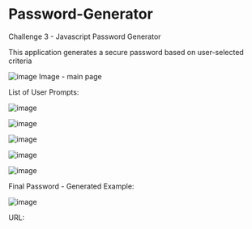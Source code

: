 # Password-Generator
Challenge 3 - Javascript Password Generator

This application generates a secure password based on user-selected criteria

![image](https://user-images.githubusercontent.com/99284604/158046493-7a633443-e798-4014-bbd9-e4de41980e3f.png)
Image - main page

List of User Prompts: 

![image](https://user-images.githubusercontent.com/99284604/158046518-fa877e41-8143-4caa-9d59-c32038e61358.png)

![image](https://user-images.githubusercontent.com/99284604/158046529-d014cf05-ca80-4f11-8c08-f57ba4407f6c.png)

![image](https://user-images.githubusercontent.com/99284604/158046542-51a4470d-cdb2-4290-a82e-9907ae289f77.png)

![image](https://user-images.githubusercontent.com/99284604/158046549-30346aa8-5e35-45db-bc8b-01f4b4730cff.png)

![image](https://user-images.githubusercontent.com/99284604/158046555-6eb1979d-154b-4221-ab8b-cf4d055caf4a.png)

Final Password - Generated Example: 

![image](https://user-images.githubusercontent.com/99284604/158046572-848db9e9-b989-4d2b-b2ed-67b82b974260.png)

URL: 
